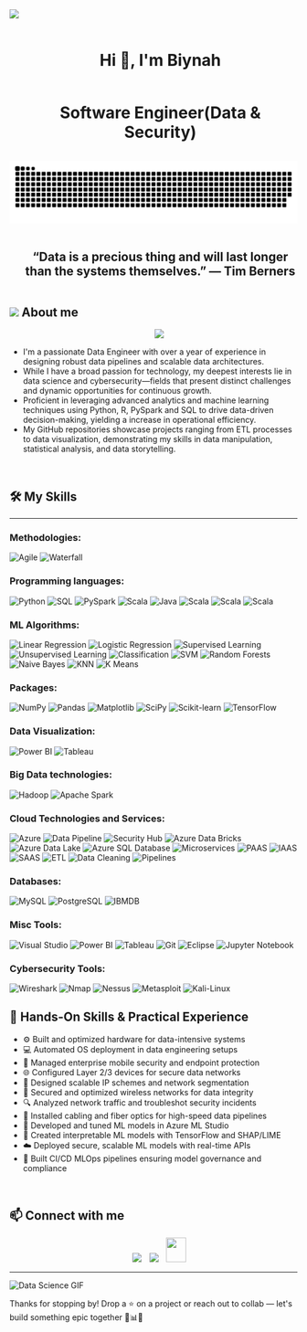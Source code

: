 
<!--horizontal divider(gradiant)-->
<img src="https://user-images.githubusercontent.com/73097560/115834477-dbab4500-a447-11eb-908a-139a6edaec5c.gif">

<!--h1 without bottom border-->
<div id="user-content-toc">
  <ul align="center">
    <summary><h1 style="display: inline-block">Hi 👋, I'm Biynah</h1></summary>
    <summary><h1 style="display: inline-block">Software Engineer(Data & Security)</h1></summary>
  </ul>
</div>

<!--- snake -->
<div align="center">
  <img src="https://github.com/Jashwanth0011/Jashwanth/blob/main/grid-snake.svg" alt="snake" /></a>
</div>

<!--h2 without bottom border-->
<div id="user-content-toc">
  <ul align="center">
    <summary><h2 style="display: inline-block">“Data is a precious thing and will last longer than the systems themselves.” — Tim Berners</h2></summary>
  </ul>
</div>

## <picture><img src = "https://github.com/7oSkaaa/7oSkaaa/blob/main/Images/about_me.gif?raw=true" width = 50px></picture> About me 

<picture> <img align="right" src="https://github.com/7oSkaaa/7oSkaaa/blob/main/Images/Right_Side.gif?raw=true" width = 250px></picture>

<br>

- I'm a passionate Data Engineer with over a year of experience in designing robust data pipelines and scalable data architectures. 
- While I have a broad passion for technology, my deepest interests lie in data science and cybersecurity—fields that present distinct challenges and dynamic opportunities for continuous growth. 
- Proficient in leveraging advanced analytics and machine learning techniques using Python, R, PySpark and SQL to drive data-driven decision-making, yielding a increase in operational efficiency.
- My GitHub repositories showcase projects ranging from ETL processes to data visualization, demonstrating my skills in data manipulation, statistical analysis, and data storytelling.
<br>

## 🛠️ My Skills
-------------------
### Methodologies:
![Agile](https://img.shields.io/badge/-Agile-000)
![Waterfall](https://img.shields.io/badge/-Waterfall-000)

### Programming languages:
![Python](https://img.shields.io/badge/-Python-000?logo=Python)
![SQL](https://img.shields.io/badge/-SQL-000?logo=SQL)
![PySpark](https://img.shields.io/badge/-PySpark-000?logo=Apache-Spark)
![Scala](https://img.shields.io/badge/-Scala-000?logo=Scala)
![Java](https://img.shields.io/badge/-Java-000?logo=Java)
![Scala](https://img.shields.io/badge/-C++-000?logo=C++)
![Scala](https://img.shields.io/badge/-HTML-000?logo=HTML)
![Scala](https://img.shields.io/badge/-CSS-000?logo=CSS)

### ML Algorithms:
![Linear Regression](https://img.shields.io/badge/-Linear%20Regression-000)
![Logistic Regression](https://img.shields.io/badge/-Logistic%20Regression-000)
![Supervised Learning](https://img.shields.io/badge/-Supervised%20Learning-000)
![Unsupervised Learning](https://img.shields.io/badge/-Unsupervised%20Learning-000)
![Classification](https://img.shields.io/badge/-Classification-000)
![SVM](https://img.shields.io/badge/-SVM-000)
![Random Forests](https://img.shields.io/badge/-Random%20Forests-000)
![Naive Bayes](https://img.shields.io/badge/-Naive%20Bayes-000)
![KNN](https://img.shields.io/badge/-KNN-000)
![K Means](https://img.shields.io/badge/-K%20Means-000)

### Packages:
![NumPy](https://img.shields.io/badge/-NumPy-000?logo=NumPy)
![Pandas](https://img.shields.io/badge/-Pandas-000?logo=Pandas)
![Matplotlib](https://img.shields.io/badge/-Matplotlib-000?logo=Matplotlib)
![SciPy](https://img.shields.io/badge/-SciPy-000?logo=SciPy)
![Scikit-learn](https://img.shields.io/badge/-Scikit--learn-000?logo=scikit-learn)
![TensorFlow](https://img.shields.io/badge/-TensorFlow-000?logo=TensorFlow)

### Data Visualization:
![Power BI](https://img.shields.io/badge/-Power%20BI-000?logo=Power-BI)
![Tableau](https://img.shields.io/badge/-Tableau-000?logo=Tableau)

### Big Data technologies:
![Hadoop](https://img.shields.io/badge/-Hadoop-000?logo=Apache-Hadoop)
![Apache Spark](https://img.shields.io/badge/-Apache%20Spark-000?logo=Apache-Spark)

### Cloud Technologies and Services:
![Azure](https://img.shields.io/badge/-Azure-000?logo=Microsoft-Azure)
![Data Pipeline](https://img.shields.io/badge/-Data%20Pipeline-000?logo=AWS-Data-Pipeline)
![Security Hub](https://img.shields.io/badge/-Security%20Hub-000?logo=AWS-Security-Hub)
![Azure Data Bricks](https://img.shields.io/badge/-Azure%20Data%20Bricks-000?logo=Microsoft-Azure)
![Azure Data Lake](https://img.shields.io/badge/-Azure%20Data%20Lake-000?logo=Microsoft-Azure)
![Azure SQL Database](https://img.shields.io/badge/-Azure%20SQL%20Database-000?logo=Microsoft-Azure)
![Microservices](https://img.shields.io/badge/-Microservices-000?logo=Microservices)
![PAAS](https://img.shields.io/badge/-PAAS-000)
![IAAS](https://img.shields.io/badge/-IAAS-000)
![SAAS](https://img.shields.io/badge/-SAAS-000)
![ETL](https://img.shields.io/badge/-ETL-000)
![Data Cleaning](https://img.shields.io/badge/-Data%20Cleaning-000)
![Pipelines](https://img.shields.io/badge/-Pipelines-000)

### Databases:
![MySQL](https://img.shields.io/badge/-MySQL-000?logo=MySQL)
![PostgreSQL](https://img.shields.io/badge/-PostgreSQL-000?logo=PostgreSQL)
![IBMDB](https://img.shields.io/badge/-IBMDB-000?logo=IBMDB)

### Misc Tools:
![Visual Studio](https://img.shields.io/badge/-Visual%20Studio-000?logo=Visual-Studio)
![Power BI](https://img.shields.io/badge/-Power%20BI-000?logo=Power-BI)
![Tableau](https://img.shields.io/badge/-Tableau-000?logo=Tableau)
![Git](https://img.shields.io/badge/-Git-000?logo=Git)
![Eclipse](https://img.shields.io/badge/-Eclipse-000?logo=Eclipse)
![Jupyter Notebook](https://img.shields.io/badge/-Jupyter%20Notebook-000?logo=Jupyter)

### Cybersecurity Tools:
![Wireshark](https://img.shields.io/badge/-Wireshark-000?logo=Wireshark)
![Nmap](https://img.shields.io/badge/-Nmap-000?logo=Nmap)
![Nessus](https://img.shields.io/badge/-Nessus-000?logo=Nessus)
![Metasploit](https://img.shields.io/badge/-Metasploit-000?logo=Metasploit)
![Kali-Linux](https://img.shields.io/badge/-Kali-Linux-000?logo=Kali-Linux)
<br>

## 🔧 Hands-On Skills & Practical Experience

- ⚙️ Built and optimized hardware for data-intensive systems  
- 💻 Automated OS deployment in data engineering setups  
- 📱 Managed enterprise mobile security and endpoint protection  
- 🌐 Configured Layer 2/3 devices for secure data networks  
- 🧮 Designed scalable IP schemes and network segmentation  
- 📶 Secured and optimized wireless networks for data integrity  
- 🔍 Analyzed network traffic and troubleshot security incidents  
- 🧵 Installed cabling and fiber optics for high-speed data pipelines  
- 🤖 Developed and tuned ML models in Azure ML Studio  
- 🧠 Created interpretable ML models with TensorFlow and SHAP/LIME  
- ☁️ Deployed secure, scalable ML models with real-time APIs  
- 🔄 Built CI/CD MLOps pipelines ensuring model governance and compliance  
<br>

## 📫 Connect with me
<p align="center">
 <div align="center" class="icons-social" style="margin-left: 10px;">
        <a target="_blank" href="https://www.linkedin.com/in/biynahdayok/">
            <img src="https://img.icons8.com/doodle/40/000000/linkedin--v2.png" style="margin-left: 10px;"></a>
        <a style="margin-left: 10px;" target="_blank" href="https://github.com/DayokBiynah">
            <img src="https://img.icons8.com/doodle/40/000000/github--v1.png"></a>
        <a style="margin-left: 10px;" target="_blank" href="mailto:biynahdayok1@gmail.com">
            <img src="https://img.icons8.com/doodle/2x/gmail-new.png" style=" width:35px; height:43px;"></a>
 </div>
</p>

-------
![Data Science GIF](https://media.giphy.com/media/9JJtjLliEF5N68yf3e/giphy.gif)

Thanks for stopping by! Drop a ⭐️ on a project or reach out to collab — let's build something epic together 🔐📊🚀
